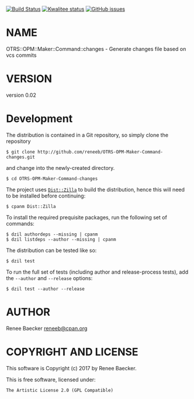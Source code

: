 [![Build Status](https://travis-ci.org/reneeb/OTRS-OPM-Maker-Command-changes.svg?branch=master)](https://travis-ci.org/reneeb/OTRS-OPM-Maker-Command-changes)
[![Kwalitee status](https://cpants.cpanauthors.org/dist/OTRS-OPM-Maker-Command-changes.png)](https://cpants.cpanauthors.org/dist/OTRS-OPM-Maker-Command-changes)
[![GitHub issues](https://img.shields.io/github/issues/reneeb/OTRS-OPM-Maker-Command-changes.svg)](https://github.com/reneeb/OTRS-OPM-Maker-Command-changes/issues)

# NAME

OTRS::OPM::Maker::Command::changes - Generate changes file based on vcs commits

# VERSION

version 0.02



# Development

The distribution is contained in a Git repository, so simply clone the
repository

```
$ git clone http://github.com/reneeb/OTRS-OPM-Maker-Command-changes.git
```

and change into the newly-created directory.

```
$ cd OTRS-OPM-Maker-Command-changes
```

The project uses [`Dist::Zilla`](https://metacpan.org/pod/Dist::Zilla) to
build the distribution, hence this will need to be installed before
continuing:

```
$ cpanm Dist::Zilla
```

To install the required prequisite packages, run the following set of
commands:

```
$ dzil authordeps --missing | cpanm
$ dzil listdeps --author --missing | cpanm
```

The distribution can be tested like so:

```
$ dzil test
```

To run the full set of tests (including author and release-process tests),
add the `--author` and `--release` options:

```
$ dzil test --author --release
```

# AUTHOR

Renee Baecker <reneeb@cpan.org>

# COPYRIGHT AND LICENSE

This software is Copyright (c) 2017 by Renee Baecker.

This is free software, licensed under:

    The Artistic License 2.0 (GPL Compatible)
